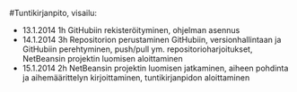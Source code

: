 #Tuntikirjanpito, visailu:

- 13.1.2014 1h GitHubiin rekisteröityminen, ohjelman asennus
- 14.1.2014 3h Repositorion perustaminen GitHubiin, versionhallintaan ja GitHubiin perehtyminen, push/pull ym. repositorioharjoitukset, NetBeansin projektin luomisen aloittaminen
- 15.1.2014 2h NetBeansin projektin luomisen jatkaminen, aiheen pohdinta ja aihemäärittelyn kirjoittaminen, tuntikirjanpidon aloittaminen
